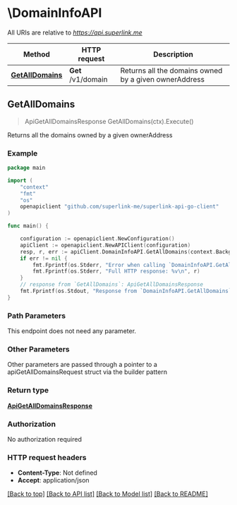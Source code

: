 # \DomainInfoAPI

All URIs are relative to *https://api.superlink.me*

Method | HTTP request | Description
------------- | ------------- | -------------
[**GetAllDomains**](DomainInfoAPI.md#GetAllDomains) | **Get** /v1/domain | Returns all the domains owned by a given ownerAddress



## GetAllDomains

> ApiGetAllDomainsResponse GetAllDomains(ctx).Execute()

Returns all the domains owned by a given ownerAddress



### Example

```go
package main

import (
	"context"
	"fmt"
	"os"
	openapiclient "github.com/superlink-me/superlink-api-go-client"
)

func main() {

	configuration := openapiclient.NewConfiguration()
	apiClient := openapiclient.NewAPIClient(configuration)
	resp, r, err := apiClient.DomainInfoAPI.GetAllDomains(context.Background()).Execute()
	if err != nil {
		fmt.Fprintf(os.Stderr, "Error when calling `DomainInfoAPI.GetAllDomains``: %v\n", err)
		fmt.Fprintf(os.Stderr, "Full HTTP response: %v\n", r)
	}
	// response from `GetAllDomains`: ApiGetAllDomainsResponse
	fmt.Fprintf(os.Stdout, "Response from `DomainInfoAPI.GetAllDomains`: %v\n", resp)
}
```

### Path Parameters

This endpoint does not need any parameter.

### Other Parameters

Other parameters are passed through a pointer to a apiGetAllDomainsRequest struct via the builder pattern


### Return type

[**ApiGetAllDomainsResponse**](ApiGetAllDomainsResponse.md)

### Authorization

No authorization required

### HTTP request headers

- **Content-Type**: Not defined
- **Accept**: application/json

[[Back to top]](#) [[Back to API list]](../README.md#documentation-for-api-endpoints)
[[Back to Model list]](../README.md#documentation-for-models)
[[Back to README]](../README.md)

